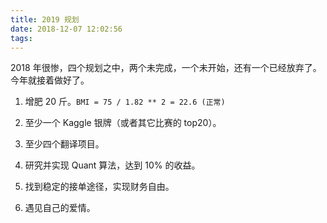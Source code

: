 ```yaml
---
title: 2019 规划
date: 2018-12-07 12:02:56
tags:
---
```


2018 年很惨，四个规划之中，两个未完成，一个未开始，还有一个已经放弃了。今年就接着做好了。

1.  增肥 20 斤。`BMI = 75 / 1.82 ** 2 = 22.6 (正常)`

2.  至少一个 Kaggle 银牌（或者其它比赛的 top20）。

3.  至少四个翻译项目。

4.  研究并实现 Quant 算法，达到 10% 的收益。

5.  找到稳定的接单途径，实现财务自由。

6.  遇见自己的爱情。
